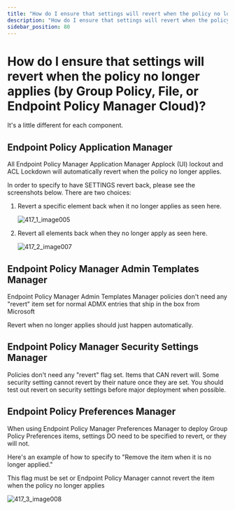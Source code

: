 ```yaml
---
title: "How do I ensure that settings will revert when the policy no longer applies (by Group Policy, File, or Endpoint Policy Manager Cloud)?"
description: "How do I ensure that settings will revert when the policy no longer applies (by Group Policy, File, or Endpoint Policy Manager Cloud)?"
sidebar_position: 80
---
```


# How do I ensure that settings will revert when the policy no longer applies (by Group Policy, File, or Endpoint Policy Manager Cloud)?

It's a little different for each component.

## Endpoint Policy Application Manager

All Endpoint Policy Manager Application Manager Applock (UI) lockout and ACL Lockdown will
automatically revert when the policy no longer applies.

In order to specify to have SETTINGS revert back, please see the screenshots below. There are two
choices:

1. Revert a specific element back when it no longer applies as seen here.

   ![417_1_image005](/images/endpointpolicymanager/troubleshooting/417_1_image005.webp)

2. Revert all elements back when they no longer apply as seen here.

   ![417_2_image007](/images/endpointpolicymanager/troubleshooting/417_2_image007.webp)

## Endpoint Policy Manager Admin Templates Manager

Endpoint Policy Manager Admin Templates Manager policies don't need any "revert" item set for normal
ADMX entries that ship in the box from Microsoft

Revert when no longer applies should just happen automatically.

## Endpoint Policy Manager Security Settings Manager

Policies don't need any "revert" flag set. Items that CAN revert will. Some security setting cannot
revert by their nature once they are set. You should test out revert on security settings before
major deployment when possible.

## Endpoint Policy Preferences Manager

When using Endpoint Policy Manager Preferences Manager to deploy Group Policy Preferences items,
settings DO need to be specified to revert, or they will not.

Here's an example of how to specify to "Remove the item when it is no longer applied."

This flag must be set or Endpoint Policy Manager cannot revert the item when the policy no longer
applies

![417_3_image008](/images/endpointpolicymanager/troubleshooting/417_3_image008.webp)
